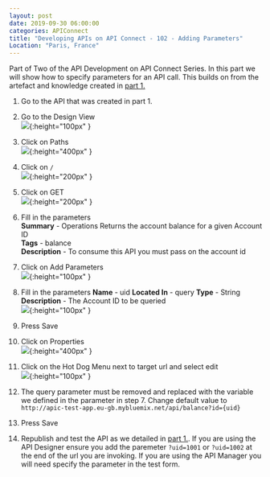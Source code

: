 ```yaml
---
layout: post
date: 2019-09-30 06:00:00
categories: APIConnect
title: "Developing APIs on API Connect - 102 - Adding Parameters"
Location: "Paris, France"
---
```

Part of Two of the API Development on API Connect Series. In this part we will show how to specify parameters for an API call. This builds on from the artefact and knowledge created in [part 1.](/apiconnect/2019/09/28/APIDevelopment-101.html)

<!--more-->

1. Go to the API that was created in part 1.

2. Go to the Design View
<br>![](/images/2019-09-24-APIDevelopment-102-1.png){:height="100px" }

3. Click on Paths
<br>![](/images/2019-09-24-APIDevelopment-102-2.png){:height="400px" }

4. Click on `/`
<br>![](/images/2019-09-24-APIDevelopment-102-3.png){:height="200px" }

5. Click on GET
<br>![](/images/2019-09-24-APIDevelopment-102-4.png){:height="200px" }

6. Fill in the parameters
<br>**Summary** - Operations Returns the account balance for a given Account ID
<br>**Tags** - balance
<br>**Description** - To consume this API you must pass on the account id

6. Click on Add Parameters
<br>![](/images/2019-09-24-APIDevelopment-102-5.png){:height="100px" }

7. Fill in the parameters
**Name** - uid
**Located In** - query
**Type** - String
**Description** - The Account ID to be queried
<br>![](/images/2019-09-24-APIDevelopment-102-6.png){:height="100px" }

8. Press Save  

9. Click on Properties
<br>![](/images/2019-09-24-APIDevelopment-102-7.png){:height="400px" }

10. Click on the Hot Dog Menu next to target url and select edit
<br>![](/images/2019-09-24-APIDevelopment-102-8.png){:height="100px" }


11. The query parameter must be removed and replaced with the variable we defined in the parameter in step 7.  Change default value to `http://apic-test-app.eu-gb.mybluemix.net/api/balance?id={uid}`

12. Press Save

13. Republish and test the API as we detailed in [part 1.](/apiconnect/2019/09/28/APIDevelopment-101.html). If you are using the API Designer ensure you add the paremeter `?uid=1001` or `?uid=1002` at the end of the url you are invoking. If you are using the API Manager you will need specify the parameter in the test form.
